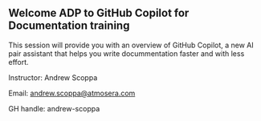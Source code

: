  ## Welcome ADP to GitHub Copilot for Documentation training

This session will provide you with an overview of GitHub Copilot, a new AI pair assistant that helps you write docummentation faster and with less effort.

Instructor: Andrew Scoppa

Email: andrew.scoppa@atmosera.com

GH handle:  andrew-scoppa













